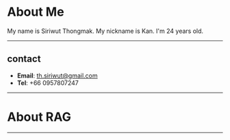 # About Me

My name is Siriwut Thongmak. My nickname is Kan. I'm 24 years old.

---

## contact

* **Email**: th.siriwut@gmail.com
* **Tel**: +66 0957807247

---

# About RAG



---